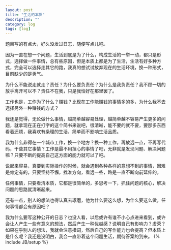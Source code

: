 ```yaml
---
layout: post
title: "生活的本质"
description: ""
category: log
tags: [log]
---
```

题目写的有点大，好久没发过日志，随便写点儿吧。

因为一直在想一个问题，生活到底是为了什么，构成生活的一举一动，都只是形式，选择做一件事情，总有些原因，但是本质上都是为了生活，生活有好多种方式，完全可以选择走其它的路，我真的想试试放弃现在的生活环境，换一种形式，目前缺少的是勇气。

为什么不能说走就走？责任？为什么要负责任？为什么是我负责任？我不顾一切的放手离开可以不？责任不在我，只是我恰好在那里罢了。

工作也是，工作为了什么？赚钱？比现在工作能赚钱的事情多的多，为什么我不去选择另外一种赚钱的方式？

我还是觉得，无论做什么事情，越简单越容易处理，越简单越不容易产生更多的问题，就拿现在正在打字的这个简书来说吧，很清晰，能不要的就不要，要那多东西看着还烦，我喜欢有条理的生活，简单而不影响生活品质。

我为什么非得在一个城市工作，换一个地方？换一种工作，再放远一点，不再写代码，干些其它事情？工作是最不用担心的事情了吧，无非就是发现问题、解决问题嘛？只要不断的提高自己这方面的能力就可以了吧。

说起来容易，真要到实际操作的时候，就会遇到各种各样的意想不到的事情，困难是肯定有的，只要坚持不懈，找准方向，看远一些，路是一直不断向前延伸的。

任何事情，只要看清本质，它都是很简单的，多思考一下，抓住问题的核心，解决问题的思路就清晰起来。

还有一点，别人的想法也得认真去琢磨，他为什么要这么想，为什么要这么做，任何事情都会有原因吧？

我为什么要写这种公开的日志？也没人看，以后或许有谁不小心点进来看到，或许会让人产生一些有意义的想法，然后产生一种优越感？说明自己有影响力？虚荣？如果在乎别人的想法，我就会注意措词，然后自己的写作能力也会提高？但本质上是什么呢？我还是没明白，我会一直带着这个问题生活，期待答案的到来。
{% include JB/setup %}
